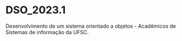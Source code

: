 # DSO_2023.1
Desenvolvimento de um sistema orientado a objetos - Acadêmicos de Sistemas de informação da UFSC.
